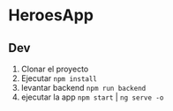 # HeroesApp

## Dev

1. Clonar el proyecto
2. Ejecutar `npm install`
3. levantar backend `npm run backend`
4. ejecutar la app `npm start` | `ng serve -o`
